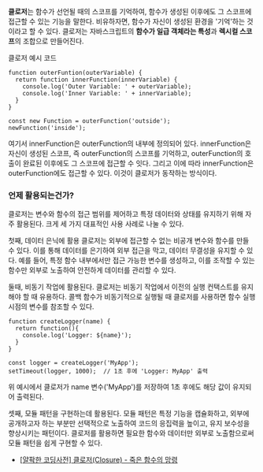 **클로저**는 함수가 선언될 때의 스코프를 기억하여, 함수가 생성된 이후에도 그 스코프에 접근할 수 있는 기능을 말한다.
비유하자면, 함수가 자신이 생성된 환경을 '기억'하는 것이라고 할 수 있다. 클로저는 자바스크립트의 **함수가 일급 객체라는 특성**과 **렉시컬 스코프**의 조합으로 만들어진다.

클로저 예시 코드
```
function outerFuntion(outerVariable) {
  return function innerFunction(innerVariable) {
    console.log('Outer Variable: ' + outerVariable);
    console.log('Inner Variable: ' + innerVariable);
  }
}

const new Function = outerFunction('outside');
newFunction('inside');
```

여기서 innerFunction은 outerFunction의 내부에 정의되어 있다.
innerFunction은 자신이 생성된 스코프, 즉 outerFunction의 스코프를 기억하고, outerFunction의 호출이 완료된 이후에도 그 스코프에 접근할 수 잇다.
그리고 이에 따라 innerFunction은 outerFunction에도 접근할 수 있다.
이것이 클로저가 동작하는 방식이다.

### 언제 활용되는건가?

클로저는 변수와 함수의 접근 범위를 제어하고 특정 데이터와 상태를 유지하기 위해 자주 활용된다.
크게 세 가지 대표적인 사용 사례로 나눌 수 있다.

첫째, 데이터 은닉에 활용
클로저는 외부에 접근할 수 없는 비공개 변수와 함수를 만들 수 있다.
이를 통해 데이터를 은기하여 외부 접근을 막고, 데이터 무결성을 유지할 수 있다.
예를 들어, 특정 함수 내부에서만 접근 가능한 변수를 생성하고, 이를 조작할 수 있는 함수만 외부로 노출하여 안전하게 데이터를 관리할 수 있다.

둘때, 비동기 작업에 활용된다.
클로저는 비동기 작업에서 이전의 실행 컨택스트를 유지해야 할 때 유용하다.
콜백 함수가 비동기적으로 실행될 때 클로저를 사용하면 함수 실행 시점의 변수를 참조할 수 있다.

```
function createLogger(name) {
  return function(){
    console.log('Logger: ${name}');
  }
}

const logger = createLogger('MyApp');
setTimeout(logger, 1000);  // 1초 후에 'Logger: MyApp' 출력
```

위 예시에서 클로저가 name 변수('MyApp')를 저장하여 1초 후에도 해당 값이 유지되어 출력된다.

셋째, 모듈 패턴을 구현하는데 활용된다.
모듈 패턴은 특정 기능을 캡슐화하고, 외부에 공개하고자 하는 부분만 선택적으로 노출하여 코드의 응집력을 높이고, 유지 보수성을 향상시키는 패턴이다.
클로저를 활용하면 필요한 함수와 데이터만 외부로 노출함으로써 모듈 패턴을 쉽게 구현할 수 있다.


- [[얄팍한 코딩사전] 클로저(Closure) - 죽은 함수의 망령](https://www.youtube.com/watch?v=WbVVKY9CDP0)

